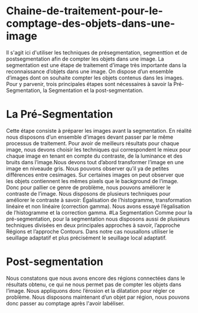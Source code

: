 # Chaine-de-traitement-pour-le-comptage-des-objets-dans-une-image
Il s'agit ici d'utiliser les techniques de présegmentation, segmenttion et de postsegmentation afin de compter les objets dans une image.
La segmentation est une étape de traitement d’image très importante dans la reconnaissance d’objets dans une image. On dispose d’un
ensemble d’images dont on souhaite compter les objets contenus dans les images. Pour y parvenir, trois principales étapes sont nécessaires à
savoir la Pré-Segmentation, la Segmentation et la post-segmentation.
# La Pré-Segmentation
Cette étape consiste à préparer les images avant la segmentation. En réalité nous disposons d’un ensemble d’images devant passer par le
même processus de traitement. Pour avoir de meilleurs résultats pour chaque image, nous devons choisir les techniques qui correspondent le
mieux pour chaque image en tenant en compte du contraste, de la luminance et des bruits dans l’image.Nous devons tout d’abord transformer l’image en une image en niveaude gris. Nous pouvons observer qu’il ya de petites différences entre cesimages. Sur certaines images on peut observer que les objets
contiennent les mêmes pixels que le background de l’image. Donc pour pallier ce genre de problème, nous pouvons améliorer le contraste de
l’image. Nous disposons de plusieurs techniques pour améliorer le contraste à savoir: Égalisation de l’histogramme, transformation linéaire
et non linéaire (correction gamma). Nous avons essayé l’égalisation de l’histogramme et la correction gamma.
#La Segmentation
Comme pour la pré-segmentation, pour la segmentation nous disposons aussi de plusieurs techniques divisées en deux principales approches à savoir, l’approche Régions et l’approche Contours. Dans notre cas nousallons utiliser le seuillage adaptatif et plus précisément le seuillage local adaptatif.
# Post-segmentation
Nous constatons que nous avons encore des régions connectées dans le résultats obtenu, ce qui ne nous permet pas de compter les objets
dans l’image. Nous appliquons donc l’érosion et la dilatation pour régler ce problème.
Nous disposons maintenant d’un objet par région, nous pouvons donc passer au comptage après l'avoir labéliser.
